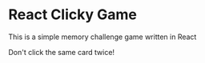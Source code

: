 # React Clicky Game
This is a simple memory challenge game written in React

Don't click the same card twice!
